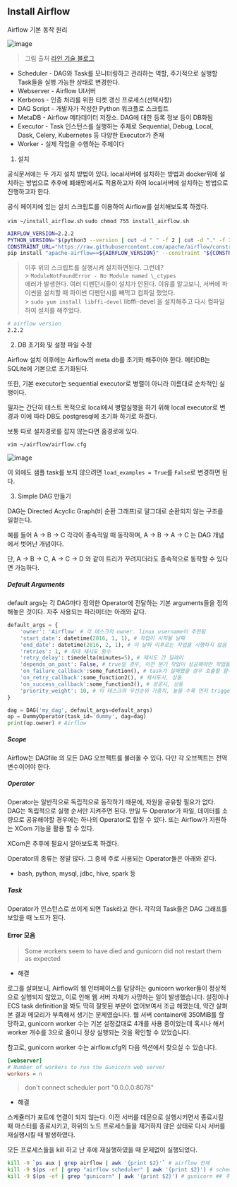 <!-- 현재 폐쇄망 내부에서 진행중인 프로젝트의 배치 파이프라인은 상당히 상호 의존적인 프로세스들이 많이 있는데, 특히 A - B - C의 순서로 파이프라인이 실행이 되지 않으면 작동하지 않는 비순환 그래프 구조의 파이프라인이 지배적으로 많다.

물론 이 파이프라인들도 shell에서 데몬을 통해 비순환적으로 실행 시킬 수 있지만, 입력받는 파라미터가 오늘 날짜를 받게 되는 경우가 있다.

이때에 A 스크립트에서 오늘 날짜를 받아 작동하고, 모종의 이유로 A의 런타임이 길어지게 됨에 따라 A에 의존적인 B 스크립트가 실행할 때 이튿날로 넘어가버리는 경우에는 파이프라인이 실행되지 않는 때가 있다.

처음에는 파이프라인의 최초 실행시간을 변수로하는 shell 스크립트 내에서 각각의 스크립트에 해당 시간을 주는 방법을 고안했었으나, 점차 실행해야할 스크립트가 많아져 관리해야할 파이프라인이 많아지게 됐을 때 버거움이 생겼다.

이러한 이유로 Apache-Airflow를 도입해보고자 하였다. 익숙한 python으로 관리하는 것과 UI로써 모니터링이 가능한 점, 강력한 backfill이 매력으로 다가왔다.

에어플로우를 설치한다. -->

## Install Airflow

Airflow 기본 동작 원리

![image](https://engineering.linecorp.com/wp-content/uploads/2021/01/k8sdataeng1-768x408.png)

> 그림 출처 [라인 기술 블로그](https://engineering.linecorp.com/ko/blog/data-engineering-with-airflow-k8s-1/)

- Scheduler - DAG와 Task를 모니터링하고 관리하는 역할, 주기적으로 실행할 Task들을 실행 가능한 상태로 변경한다.
- Webserver - Airflow UI서버
- Kerberos - 인증 처리를 위한 티켓 갱신 프로세스(선택사항)
- DAG Script - 개발자가 작성한 Python 워크플로 스크립트
- MetaDB - Airflow 메타데이터 저장소. DAG에 대한 등록 정보 등이 DB화됨
- Executor - Task 인스턴스를 실행하는 주체로 Sequential, Debug, Local, Dask, Celery, Kubernetes 등 다양한 Executor가 존재
- Worker - 실제 작업을 수행하는 주체이다

<!-- Python, bash, spark, Hive -->

1. 설치

공식문서에는 두 가지 설치 방법이 있다. local서버에 설치하는 방법과 docker위에 설치하는 방법으로 추후에 폐쇄망에서도 적용하고자 하여 local서버에 설치하는 방법으로 진행하고자 한다.

공식 페이지에 있는 설치 스크립트를 이용하여 Airflow를 설치해보도록 하겠다.

`vim ~/install_airflow.sh`
`sudo chmod 755 install_airflow.sh`

```bash
AIRFLOW_VERSION=2.2.2
PYTHON_VERSION="$(python3 --version | cut -d " " -f 2 | cut -d "." -f 1-2)"
CONSTRAINT_URL="https://raw.githubusercontent.com/apache/airflow/constraints-${AIRFLOW_VERSION}/constraints-${PYTHON_VERSION}.txt"
pip install "apache-airflow==${AIRFLOW_VERSION}" --constraint "${CONSTRAINT_URL}"
```

> 이후 위의 스크립트를 실행시켜 설치하면된다. 그런데?<br> > `ModuleNotFoundError - No Module named \_ctypes` <br>
> 에러가 발생한다. 여러 디펜던시들이 설치가 안된다. 이유를 알고보니, 서버에 파이썬을 설치할 때 파이썬 디펜던시를 빼먹고 컴파일 했었다. <br> > `sudo yum install libffi-devel` libffi-devel 을 설치해주고 다시 컴파일하여 설치를 해주었다.

```bash
# airflow version
2.2.2
```

2. DB 초기화 및 설정 파일 수정

Airflow 설치 이후에는 Airflow의 meta db를 초기화 해주어야 한다. 메타DB는 SQLite에 기본으로 초기화된다.

또한, 기본 executor는 sequential executor로 병렬이 아니라 이름대로 순차적인 실행이다.

필자는 간단히 테스트 목적으로 local에서 병렬실행을 하기 위해 local executor로 변경과 이에 따라 DB도 postgresql에 초기화 하기로 하겠다.

보통 따로 설치경로를 잡지 않는다면 홈경로에 있다.

`vim ~/airflow/airflow.cfg`

![image](D:\JK\git-repo\TIL\DE\ApacheAirflow\Inkedairflow.cfg수정.png_LI.jpg)

이 외에도 샘플 task를 보지 않으려면 `load_examples = True`를 `False`로 변경하면 된다.

3. Simple DAG 만들기

DAG는 Directed Acyclic Graph(비 순환 그래프)로 말그대로 순환되지 않는 구조를 일컫는다.

예를 들어 A -> B -> C 각각이 종속적일 때 동작하며, A -> B -> A -> C 는 DAG 개념에서 벗어난 개념이다.

단, A -> B -> C, A -> C -> D 와 같이 트리가 꾸려지더라도 종속적으로 동작할 수 있다면 가능하다.

##### Default Arguments

default args는 각 DAG마다 정의한 Operator에 전달하는 기본 arguments들을 정의해놓은 것이다.
자주 사용되는 파라미터는 아래와 같다.

```python
default_args = {
    'owner': 'Airflow' # 각 테스크의 owner. linux username이 추천됨
    'start_date': datetime(2016, 1, 1), # 작업이 시작될 날짜
    'end_date': datetime(2016, 2, 1), # 이 날짜 이후로는 작업을 시행하지 않음
    'retries': 1, # 최대 재시도 횟수
    'retry_delay': timedelta(minutes=5), # 재시도 간 딜레이
    'depends_on_past': False, # true일 경우, 이전 분기 작업이 성공해야만 작업을 진행
    'on_failure_callback':some_function(), # task가 실패했을 경우 호출할 함수, dictype의 context를 전달.
    'on_retry_callback':some_function2(), # 재시도시, 상동
    'on_success_callback':some_function3(), # 성공시, 상동
    'priority_weight': 10, # 이 테스크의 우선순위 가중치, 높을 수록 먼저 triggered
}

dag = DAG('my_dag', default_args=default_args)
op = DummyOperator(task_id='dummy', dag=dag)
print(op.owner) # Airflow
```

##### Scope

Airflow는 DAGfile 의 모든 DAG 오브젝트를 불러올 수 있다. 다만 각 오브젝트는 전역변수이어야 한다.

##### Operator

Operator는 일반적으로 독립적으로 동작하기 때문에, 자원을 공유할 필요가 없다. DAG는 독립적으로 실행 순서만 지켜주면 된다. 만일 두 Operator가 파일, 데이터를 소량으로 공유해야할 경우에는 하나의 Operator로 합칠 수 있다. 또는 Airflow가 지원하는 XCom 기능을 활용 할 수 있다.

XCom은 추후에 필요시 알아보도록 하겠다.

Operator의 종류는 정말 많다. 그 중에 주로 사용되는 Operator들은 아래와 같다.

- bash, python, mysql, jdbc, hive, spark 등

##### Task

Operator가 인스턴스로 쓰이게 되면 Task라고 한다. 각각의 Task들은 DAG 그래프를 보았을 때 노드가 된다.

#### Error 모음

> Some workers seem to have died and gunicorn did not restart them as expected

- 해결

로그를 살펴보니, Airflow의 웹 인터페이스를 담당하는 gunicorn worker들이 정상적으로 실행되지 않았고, 이로 인해 웹 서버 자체가 사망하는 일이 발생했습니다. 설정이나 ECS task definition을 봐도 딱히 잘못된 부분이 없어보여서 조금 헤맸는데, 약간 살펴본 결과 메모리가 부족해서 생기는 문제였습니다. 웹 서버 container에 350MiB를 할당하고, gunicorn worker 수는 기본 설정값대로 4개를 사용 중이었는데 혹시나 해서 worker 개수를 3으로 줄이니 정상 실행되는 것을 확인할 수 있었습니다.

참고로, gunicorn worker 수는 airflow.cfg의 다음 섹션에서 찾으실 수 있습니다.

```cfg
[webserver]
# Number of workers to run the Gunicorn web server
workers = n
```

> don't connect scheduler port "0.0.0.0:8078"

- 해결

스케쥴러가 포트에 연결이 되지 않는다. 이전 서버를 데몬으로 실행시키면서 종료시킬 때 마스터를 종료시키고, 하위의 노드 프로세스들을 제거하지 않은 상태로 다시 서버를 재실행시킬 때 발생하였다.

모든 프로세스들을 kill 하고 난 후에 재실행하였을 때 문제없이 실행되었다.

```bash
kill -9 `ps aux | grep airflow | awk '{print $2}'` # airflow 전체
kill -9 $(ps -ef | grep "airflow scheduler" | awk '{print $2}') # scheduler
kill -9 $(ps -ef | grep "gunicorn" | awk '{print $2}') # gunicorn ## 주의 혹시나 실행 중인 gunicorn 서버가 있다면 실행하면 안됨.
```
